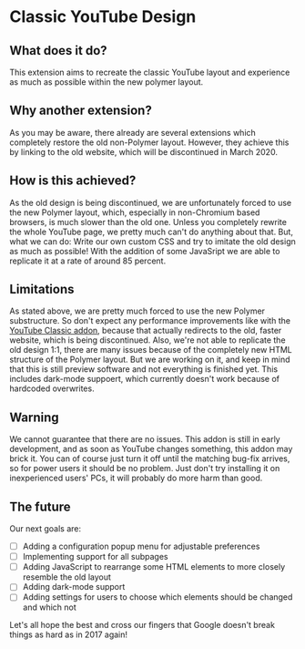# Classic YouTube Design

## What does it do?
This extension aims to recreate the classic YouTube layout and experience as much as possible within the new polymer layout.

## Why another extension?
As you may be aware, there already are several extensions which completely restore the old non-Polymer layout. However, they achieve this by linking to the old website, which will be discontinued in March 2020.

## How is this achieved?
As the old design is being discontinued, we are unfortunately forced to use the new Polymer layout, which, especially in non-Chromium based browsers, is much slower than the old one. Unless you completely rewrite the whole YouTube page, we pretty much can't do anything about that. But, what we can do: Write our own custom CSS and try to imitate the old design as much as possible! With the addition of some JavaSript we are able to replicate it at a rate of around 85 percent.

## Limitations
As stated above, we are pretty much forced to use the new Polymer substructure. So don't expect any performance improvements like with the [YouTube Classic addon](https://addons.mozilla.org/de/firefox/addon/youtube-classic/), because that actually redirects to the old, faster website, which is being discontinued. Also, we're not able to replicate the old design 1:1, there are many issues because of the completely new HTML structure of the Polymer layout. But we are working on it, and keep in mind that this is still preview software and not everything is finished yet. This includes dark-mode suppoert, which currently doesn't work because of hardcoded overwrites.

## Warning
We cannot guarantee that there are no issues. This addon is still in early development, and as soon as YouTube changes something, this addon may brick it. You can of course just turn it off until the matching bug-fix arrives, so for power users it should be no problem. Just don't try installing it on inexperienced users' PCs, it will probably do more harm than good.

## The future
Our next goals are:
- [ ] Adding a configuration popup menu for adjustable preferences
- [ ] Implementing support for all subpages
- [ ] Adding JavaScript to rearrange some HTML elements to more closely resemble the old layout
- [ ] Adding dark-mode support
- [ ] Adding settings for users to choose which elements should be changed and which not

Let's all hope the best and cross our fingers that Google doesn't break things as hard as in 2017 again!
